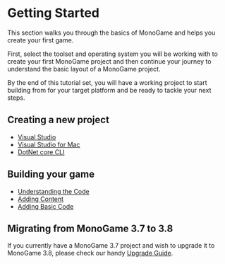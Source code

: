 # Getting Started

This section walks you through the basics of MonoGame and helps you create your first game.

First, select the toolset and operating system you will be working with to create your first MonoGame project and then continue your journey to understand the basic layout of a MonoGame project.

By the end of this tutorial set, you will have a working project to start building from for your target platform and be ready to tackle your next steps.

## Creating a new project

- [Visual Studio](1_creating_a_new_project_vs.md)
- [Visual Studio for Mac](1_creating_a_new_project_vsm.md)
- [DotNet core CLI](1_creating_a_new_project_netcore.md)

## Building your game

- [Understanding the Code](2_understanding_the_code.md)
- [Adding Content](3_adding_content.md)
- [Adding Basic Code](4_adding_basic_code.md)

## Migrating from MonoGame 3.7 to 3.8

If you currently have a MonoGame 3.7 project and wish to upgrade it to MonoGame 3.8, please check our handy [Upgrade Guide](~/articles/migrate38.md).
